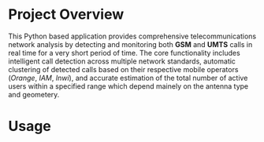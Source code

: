 # Project Overview

This Python based application provides comprehensive telecommunications network analysis by detecting and monitoring both **GSM** and **UMTS** calls in real time for a very short period of time. The core functionality includes intelligent call detection across multiple network standards, automatic clustering of detected calls based on their respective mobile operators (*Orange*, *IAM*, *Inwi*), and accurate estimation of the total number of active users within a specified range which depend mainely on the antenna type and geometery.

# Usage


